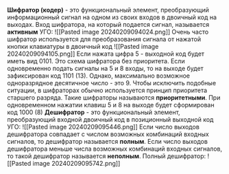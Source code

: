 **Шифратор (кодер)** - это функциональный элемент, преобразующий информационный сигнал на одном из своих входов в двоичный код на выходах. Вход шифратора, на который подается сигнал, называется **активным**
УГО:
![[Pasted image 20240209094024.png]]
Очень часто шифратор используется для преобразования сигнала от нажатой кнопки клавиатуры в двоичный код
![[Pasted image 20240209094105.png]]
Если нажата цифра 5 - выходной код будет иметь вид 0101. Это схема шифратора без приоритета. Если одновременно подать сигналы на 5 и 8 входы, то на выходе будет зафиксирован код 1101 (13). Однако, максимально возможное одноразрядное десятичное число - это 9. 
Чтобы исключить подобные ситуации, в шифраторах обычно используется принцип приоритета старшего разряда. Такие шифраторы называются **приоритетными**. При одновременном нажатии клавиш 5 и 8 на выходе будет сформирован код 1000 (8)
**Дешифратор** - это функциональный элемент, преобразующий входной двоичный код в позиционный выходной код
УГО:
![[Pasted image 20240209095446.png]]
Если число выходов дешифратора совпадает с числом возможных комбинаций входных сигналов, то дешифратор называется **полным**. Если число выходов дешифратора меньше числа возможных комбинаций входных сигналов, то такой дешифратор называется **неполным**. 
Полный дешифратор:
![[Pasted image 20240209095742.png]]
